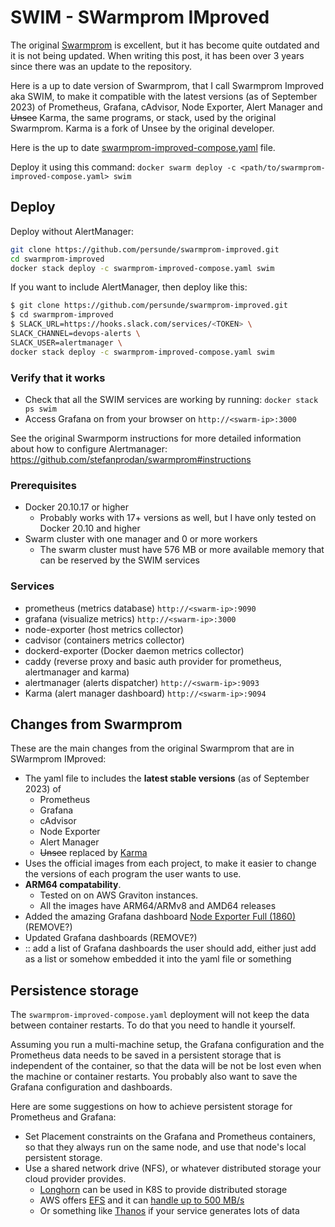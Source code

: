 # SWIM - SWarmprom IMproved

The original [Swarmprom](https://github.com/stefanprodan/swarmprom) is excellent, but it has become quite outdated and it is not being updated.
When writing this post, it has been over 3 years since there was an update to the repository.

Here is a up to date version of Swarmprom, that I call Swarmprom Improved aka SWIM, to make it compatible with the latest versions (as of September 2023) of Prometheus, Grafana, cAdvisor, Node Exporter, Alert Manager and ~~Unsee~~ Karma, the same programs, or stack, used by the original Swarmprom. Karma is a fork of Unsee by the original developer.

Here is the up to date [swarmprom-improved-compose.yaml](swarmprom-improved-compose.yaml) file.

Deploy it using this command: `docker swarm deploy -c <path/to/swarmprom-improved-compose.yaml> swim`

## Deploy

Deploy without AlertManager:

```bash
git clone https://github.com/persunde/swarmprom-improved.git
cd swarmprom-improved
docker stack deploy -c swarmprom-improved-compose.yaml swim
```

If you want to include AlertManager, then deploy like this:

```bash
$ git clone https://github.com/persunde/swarmprom-improved.git
$ cd swarmprom-improved
$ SLACK_URL=https://hooks.slack.com/services/<TOKEN> \
SLACK_CHANNEL=devops-alerts \
SLACK_USER=alertmanager \
docker stack deploy -c swarmprom-improved-compose.yaml swim
```

### Verify that it works

- Check that all the SWIM services are working by running: `docker stack ps swim`  
- Access Grafana on from your browser on `http://<swarm-ip>:3000`

See the original Swarmporm instructions for more detailed information about how to configure Alertmanager: <https://github.com/stefanprodan/swarmprom#instructions>

### Prerequisites

- Docker 20.10.17 or higher
  - Probably works with 17+ versions as well, but I have only tested on Docker 20.10 and higher
- Swarm cluster with one manager and 0 or more workers
  - The swarm cluster must have 576 MB or more available memory that can be reserved by the SWIM services

### Services

- prometheus (metrics database) `http://<swarm-ip>:9090`
- grafana (visualize metrics) `http://<swarm-ip>:3000`
- node-exporter (host metrics collector)
- cadvisor (containers metrics collector)
- dockerd-exporter (Docker daemon metrics collector)
- caddy (reverse proxy and basic auth provider for prometheus, alertmanager and karma)
- alertmanager (alerts dispatcher) `http://<swarm-ip>:9093`
- Karma (alert manager dashboard) `http://<swarm-ip>:9094`

## Changes from Swarmprom

These are the main changes from the original Swarmprom that are in SWarmprom IMproved:

- The yaml file to includes the **latest stable versions** (as of September 2023) of
  - Prometheus
  - Grafana
  - cAdvisor
  - Node Exporter
  - Alert Manager
  - ~~Unsee~~ replaced by [Karma](https://github.com/prymitive/karma)
- Uses the official images from each project, to make it easier to change the versions of each program the user wants to use.
- **ARM64 compatability**. 
  - Tested on on AWS Graviton instances.
  - All the images have ARM64/ARMv8 and AMD64 releases
- Added the amazing Grafana dashboard [Node Exporter Full (1860)](https://grafana.com/grafana/dashboards/1860-node-exporter-full/) (REMOVE?)
- Updated Grafana dashboards (REMOVE?)
- <TODO>:: add a list of Grafana dashboards the user should add, either just add as a list or somehow embedded it into the yaml file or something

## Persistence storage

The `swarmprom-improved-compose.yaml` deployment will not keep the data between container restarts. To do that you need to handle it yourself.

Assuming you run a multi-machine setup, the Grafana configuration and the Prometheus data needs to be saved in a persistent storage that is independent of the container, so that the data will be not be lost even when the machine or container restarts. You probably also want to save the Grafana configuration and dashboards.

Here are some suggestions on how to achieve persistent storage for Prometheus and Grafana:

- Set Placement constraints on the Grafana and Prometheus containers, so that they always run on the same node, and use that node's local persistent storage.
- Use a shared network drive (NFS), or whatever distributed storage your cloud provider provides.
  - [Longhorn](https://longhorn.io/) can be used in K8S to provide distributed storage
  - AWS offers [EFS](https://aws.amazon.com/efs/) and it can [handle up to 500 MB/s](https://docs.aws.amazon.com/efs/latest/ug/performance.html#performance-overview)
  - Or something like [Thanos](https://thanos.io/) if your service generates lots of data
